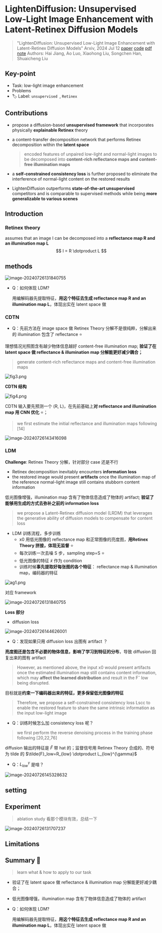 # LightenDiffusion: Unsupervised Low-Light Image Enhancement with Latent-Retinex Diffusion Models

> "LightenDiffusion: Unsupervised Low-Light Image Enhancement with Latent-Retinex Diffusion Models" Arxiv, 2024 Jul 12
> [paper](http://arxiv.org/abs/2407.08939v1) [code](https://github.com/JianghaiSCU/LightenDiffusion.) [pdf](./2024_07_Arxiv_LightenDiffusion--Unsupervised-Low-Light-Image-Enhancement-with-Latent-Retinex-Diffusion-Models.pdf) [note](./2024_07_Arxiv_LightenDiffusion--Unsupervised-Low-Light-Image-Enhancement-with-Latent-Retinex-Diffusion-Models_Note.md)
> Authors: Hai Jiang, Ao Luo, Xiaohong Liu, Songchen Han, Shuaicheng Liu

## Key-point

- Task: low-light image enhancement
- Problems
- :label: Label: `unsupervised `, `Retinex`



## Contributions

- propose a diffusion-based **unsupervised framework** that incorporates physically **explainable Retinex** theory

- a content-transfer decomposition network that performs Retinex decomposition within the **latent space**

  > encoded features of unpaired low-light and normal-light images to be decomposed into **content-rich reflectance maps and content-free illumination maps**

- a **self-constrained consistency loss** is further proposed to eliminate the interference of normal-light content on the restored results

- LightenDiffusion outperforms **state-of-the-art unsupervised** competitors and is comparable to supervised methods while being **more generalizable to various scenes**



## Introduction

### Retinex theory

assumes that an image I can be decomposed into a **reflectance map R and an illumination map L** 
$$
I = R \dotproduct L
$$


## methods

![image-20240726131840755](docs/2024_07_Arxiv_LightenDiffusion--Unsupervised-Low-Light-Image-Enhancement-with-Latent-Retinex-Diffusion-Models_Note/image-20240726131840755.png)

- Q：如何体现 LDM?

  用编解码器先提取特征，**用这个特征去生成 reflectance map R and an illumination map L**，体现出实在 latent space 做





### CDTN

- Q：先前方法在 image space 做 Retinex Theory 分解不是很纯粹，分解出来的 illumination  包含了 reflectance  :star:

理想情况光照图含有越少物体信息越好 content-free illumination map; **验证了在 latent space 做 reflectance & illumination map 分解能更好减少耦合；**

> generate content-rich reflectance maps and content-free illumination maps

![fig3.png](docs/2024_07_Arxiv_LightenDiffusion--Unsupervised-Low-Light-Image-Enhancement-with-Latent-Retinex-Diffusion-Models_Note/fig3.png)



**CDTN 结构**

![fig4.png](docs/2024_07_Arxiv_LightenDiffusion--Unsupervised-Low-Light-Image-Enhancement-with-Latent-Retinex-Diffusion-Models_Note/fig4.png)

CDTN 输入要先预测一个 (R, L)，在先前基础上**对 reflectance and illumination map 用 CNN 优化** :star:；

> we first estimate the initial reflectance and illumination maps following [14]

![image-20240726143416098](docs/2024_07_Arxiv_LightenDiffusion--Unsupervised-Low-Light-Image-Enhancement-with-Latent-Retinex-Diffusion-Models_Note/image-20240726143416098.png)





### LDM

**Challenge**: Retinex Theory 分解，针对部分 case 还是不行

- Retinex decomposition inevitably encounters **information loss**
- the restored image would present **artifacts** once the illumination map of the reference normal-light image still contains stubborn content information

低光图像增强，illumination map 含有了物体信息造成了物体的 artifact; 
**验证了能够用生成的方式去弥补之前的 information loss**

> we propose a Latent-Retinex diffusion model (LRDM) that leverages the generative ability of diffusion models to compensate for content loss





- LDM 训练流程，多步训练
  - x0 用低光图像的 reflectance map 和正常图像的亮度图，**用Retinex Theory 拼接，体现无监督** :star:
  - 每次训练一次去噪 S 步，sampling step=S :star:
  - 低光图像的特征 $\tilde{x}$ 作为 condition
  - 训练时候**事先提取好每张图的各个特征**： reflectance map & illumination map，编码器的特征

![ag1.png](docs/2024_07_Arxiv_LightenDiffusion--Unsupervised-Low-Light-Image-Enhancement-with-Latent-Retinex-Diffusion-Models_Note/ag1.png)

对应 framework

![image-20240726131840755](docs/2024_07_Arxiv_LightenDiffusion--Unsupervised-Low-Light-Image-Enhancement-with-Latent-Retinex-Diffusion-Models_Note/image-20240726131840755.png)



**Loss 部分**

- diffusion loss

![image-20240726144626001](docs/2024_07_Arxiv_LightenDiffusion--Unsupervised-Low-Light-Image-Enhancement-with-Latent-Retinex-Diffusion-Models_Note/image-20240726144626001.png)

- Q：发现如果只用 diffusion loss 出图有 artifact ？

**亮度图还是包含不必要的物体信息，影响了学习到特征的分布**，导致 diffusion 回复出来的图有 artifact 

> However, as mentioned above, the input x0 would present artifacts once the estimated illumination map still contains content information, which may **affect the learned distribution** and result in the Fˆ low being disrupted.

目标就是**约束一下编码器出来的特征，更多保留低光图像的特征**

> Therefore, we propose a self-constrained consistency loss Lscc to enable the restored feature to share the same intrinsic information as the input low-light image



- Q：训练时候怎么加 consistency loss 呢？

> we first perform the reverse denoising process in the training phase following [20,22,76]

diffusion 输出的特征是 $\hat{F}$ 带 hat 的；监督信号用 Retinex Theory 合成的、符号为 tilde 的 $\tilde{F}_low=R_{low} \dotproduct L_{low}^{\gamma}$

- Q：$L_{low}^{\gamma}$ 是啥？

![image-20240726145328632](docs/2024_07_Arxiv_LightenDiffusion--Unsupervised-Low-Light-Image-Enhancement-with-Latent-Retinex-Diffusion-Models_Note/image-20240726145328632.png)





## setting

## Experiment

> ablation study 看那个模块有效，总结一下

![image-20240726131707237](docs/2024_07_Arxiv_LightenDiffusion--Unsupervised-Low-Light-Image-Enhancement-with-Latent-Retinex-Diffusion-Models_Note/image-20240726131707237.png)



## Limitations

## Summary :star2:

> learn what & how to apply to our task

- 验证了在 latent space 做 reflectance & illumination map 分解能更好减少耦合；

- 低光图像增强，illumination map 含有了物体信息造成了物体的 artifact

- Q：如何体现 LDM?

  用编解码器先提取特征，**用这个特征去生成 reflectance map R and an illumination map L**，体现出实在 latent space 做
